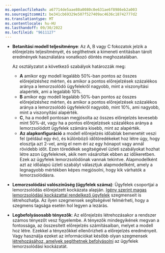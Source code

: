 ```yaml
---
ms.openlocfilehash: a67714de5aae80a0080c0e631ae6f8986eb2a003
ms.sourcegitcommit: be341cb69329e507f527409ac4636c18742777d2
ms.translationtype: MT
ms.contentlocale: hu-HU
ms.lasthandoff: 09/30/2022
ms.locfileid: "9611127"
---
```

- **Betanítási modell teljesítménye**: Az A, B vagy C fokozatok jelzik a előrejelzés teljesítményét, és segíthetnek a kimeneti entitásban tárolt eredmények használatára vonatkozó döntés meghozatalában.

  Az osztályzatot a következő szabályok határozzák meg:
  - **A** amikor egy modell legalább 50%-ban pontos az összes előrejelzéshez mérten, és amikor a pontos előrejelzések százalékos aránya a lemorzsolódó ügyfelekről nagyobb, mint a viszonyítási alapérték, ami a legalább 10%.
  - **B** amikor egy modell legalább 50%-ban pontos az összes előrejelzéshez mérten, és amikor a pontos előrejelzések százalékos aránya a lemorzsolódó ügyfelekről nagyobb, mint 10%, ami nagyobb, mint a viszonyítási alapérték.
  - **C**, ha a modell pontosan megjósolta az összes előrejelzés kevesebb mint 50%-át, vagy ha a pontos előrejelzések százalékos aránya a lemorzsolódott ügyfelek számára kisebb, mint az alapérték.
  - **Az alapkonfiguráció** a modell előrejelzés időablak bemenetét veszi fel (például egy év), és különböző időtöredékeket hoz létre úgy, hogy elosztja azt 2-vel, amíg el nem éri az egy hónapot vagy annál rövidebb időt. Ezen töredékek segítségével üzleti szabályokat hozhat létre azon ügyfeleknek, akik nem vásároltak ebben az időkeretben. Ezek az ügyfelek lemorzsolódónak vannak tekintve. Alapmodellként azt az időalapú üzleti szabályt választjuk alapmodellként, amely a legnagyobb mértékben képes megjósolni, hogy kik várhatók a lemorzsolódásra.

- **Lemorzsolódási valószínűség (ügyfelek száma)**: Ügyfelek csoportjai a lemorzsolódás előrejelzett kockázata alapján. [Igény szerint magas lemorzsolódási kockázattal rendelkező ügyfelek](../prediction-based-segment.md) szegmenseit is létrehozhatja. Az ilyen szegmensek segítségével felmérheti, hogy a szegmens tagsága esetén hol legyen a lezárás.

- **Legbefolyásosabb tényezők**: Az előrejelzés létrehozásakor a rendszer számos tényezőt vesz figyelembe. A tényezők mindegyikének megvan a fontossága, az összesített előrejelzés számításaiban, melyet a modell hoz létre. Ezekkel a tényezőkkel ellenőrizheti a előrejelzés eredményeit. Vagy használja ezeket az információkat később olyan szegmensek [létrehozásához, amelyek segíthetnek befolyásolni](../prediction-based-segment.md) az ügyfelek lemorzsolódási kockázatát.